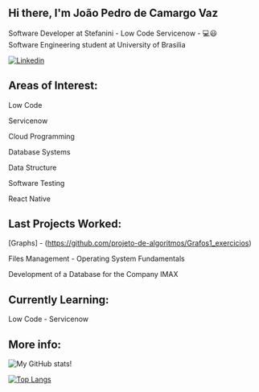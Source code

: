 ## Hi there, I'm João Pedro de Camargo Vaz
Software Developer at Stefanini - Low Code Servicenow - 💻😃</br>
Software Engineering student at University of Brasilia  

[![Linkedin](https://img.shields.io/badge/LinkedIn-0077B5?style=for-the-badge&logo=linkedin&logoColor=white)](https://www.linkedin.com/in/joão-pedro-camargo-vaz-6a8308216/)

## Areas of Interest:

  Low Code
  
  Servicenow
  
  Cloud Programming
  
  Database Systems
  
  Data Structure
  
  Software Testing
  
  React Native
  
## Last Projects Worked:

  [Graphs] - (https://github.com/projeto-de-algoritmos/Grafos1_exercicios)
  
  Files Management - Operating System Fundamentals

  Development of a Database for the Company IMAX
  
## Currently Learning:
  Low Code - Servicenow
  
## More info:
  
![My GitHub stats!](https://github-readme-stats.vercel.app/api?username=JoaoPedro0803&show_icons=true&theme=tokyonight)

[![Top Langs](https://github-readme-stats.vercel.app/api/top-langs/?username=JoaoPedro0803&langs_count=8&theme=tokyonight&langs_count=6)](https://github.com/anuraghazra/github-readme-stats)

